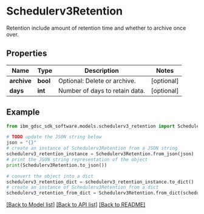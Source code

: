 # Schedulerv3Retention

Retention include amount of retention time and whether to archive once over.

## Properties

Name | Type | Description | Notes
------------ | ------------- | ------------- | -------------
**archive** | **bool** | Optional: Delete or archive. | [optional] 
**days** | **int** | Number of days to retain data. | [optional] 

## Example

```python
from ibm_gdsc_sdk_software.models.schedulerv3_retention import Schedulerv3Retention

# TODO update the JSON string below
json = "{}"
# create an instance of Schedulerv3Retention from a JSON string
schedulerv3_retention_instance = Schedulerv3Retention.from_json(json)
# print the JSON string representation of the object
print(Schedulerv3Retention.to_json())

# convert the object into a dict
schedulerv3_retention_dict = schedulerv3_retention_instance.to_dict()
# create an instance of Schedulerv3Retention from a dict
schedulerv3_retention_from_dict = Schedulerv3Retention.from_dict(schedulerv3_retention_dict)
```
[[Back to Model list]](../README.md#documentation-for-models) [[Back to API list]](../README.md#documentation-for-api-endpoints) [[Back to README]](../README.md)



